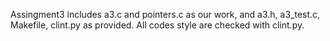 Assingment3 includes a3.c and pointers.c as our work, and a3.h, a3_test.c, Makefile, clint.py as provided.
All codes style are checked with clint.py.